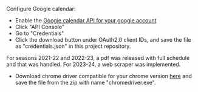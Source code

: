 Configure Google calendar:
- Enable the [Google calendar API for your google account](https://console.cloud.google.com/apis/api/calendar-json.googleapis.com/)
- Click "API Console"
- Go to "Credentials"
- Click the download button under OAuth2.0 client IDs, and save the file as "credentials.json" in this project repository.

For seasons 2021-22 and 2022-23, a pdf was released with full schedule and that was handled. For 2023-24, a web scraper was implemented.
- Download chrome driver compatible for your chrome version [here](https://chromedriver.chromium.org/downloads) and save the file from the zip with name "chromedriver.exe".

